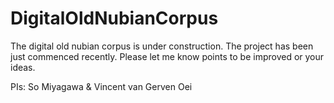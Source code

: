 # DigitalOldNubianCorpus

The digital old nubian corpus is under construction. The project has been just commenced recently. Please let me know points to be improved or your ideas. 

PIs: So Miyagawa & Vincent van Gerven Oei
